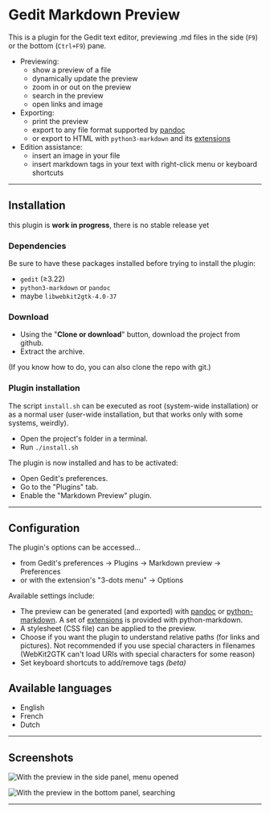 # Gedit Markdown Preview

<!-- TODO

- [ ] comment retirer le fichier CSS ??
	- [ ] connecter le switch des préférences
	- [x] code dans preview.py
- [ ] pages séparées (général/style)
- [ ] help labels and links for pandoc too! et toutes les pages en fait
- [ ] CSS for admonitions (and other default plugins ?)
	- [ ] and pymdown ??
- [ ] cesser les zouaveries avec pandoc et les pre-strings/post-strings, il y a de vraies options
- [ ] reveal js https://github.com/jgm/pandoc/wiki/Using-pandoc-to-produce-reveal.js-slides
	- [ ] rendu
	- [ ] transitions
	- [ ] paramètres de thème
- [ ] compléter les descriptions des schémas
- [ ] se souvenir du splitter
- [ ] ajouter le réglage pour le splitter dans les préférences
- [ ] bring back the fullscreen, but better

~     TODO -->

This is a plugin for the Gedit text editor, previewing .md files in the side (`F9`) or the bottom (`Ctrl+F9`) pane.

<!-- Main features (version 0.8): -->

- Previewing:
	- show a preview of a file
	- dynamically update the preview
	- zoom in or out on the preview
	- search in the preview
	- open links and image
- Exporting:
	- print the preview
	- export to any file format supported by [pandoc](https://pandoc.org/)
	- or export to HTML with `python3-markdown` and its [extensions](https://python-markdown.github.io/extensions/)
- Edition assistance:
	- insert an image in your file
	- insert markdown tags in your text with right-click menu or keyboard shortcuts

----

## Installation

this plugin is **work in progress**, there is no stable release yet

### Dependencies

Be sure to have these packages installed before trying to install the plugin:

- `gedit` (≥3.22)
- `python3-markdown` or `pandoc`
- maybe `libwebkit2gtk-4.0-37`

### Download

- Using the "**Clone or download**" button, download the project from github.
- Extract the archive.

(If you know how to do, you can also clone the repo with git.)

### Plugin installation

The script `install.sh` can be executed as root (system-wide installation) or as a normal user (user-wide installation, but that works only with some systems, weirdly).

- Open the project's folder in a terminal.
- Run `./install.sh`

The plugin is now installed and has to be activated:

- Open Gedit's preferences.
- Go to the "Plugins" tab.
- Enable the "Markdown Preview" plugin.

----

## Configuration

The plugin's options can be accessed…

- from Gedit's preferences → Plugins → Markdown preview → Preferences
- or with the extension's "3-dots menu" → Options

Available settings include:

- The preview can be generated (and exported) with [pandoc](https://pandoc.org/) or [python-markdown](https://python-markdown.github.io/). A set of [extensions](https://python-markdown.github.io/extensions/) is provided with python-markdown.
- A stylesheet (CSS file) can be applied to the preview.
- Choose if you want the plugin to understand relative paths (for links and pictures). Not recommended if you use special characters in filenames (WebKit2GTK can't load URIs with special characters for some reason)
- Set keyboard shortcuts to add/remove tags *(beta)*

## Available languages

- English
- French
- Dutch

----

## Screenshots

![With the preview in the side panel, menu opened](https://i.imgur.com/wo2pUrR.png)

![With the preview in the bottom panel, searching](https://i.imgur.com/NaVogWH.png)

----

